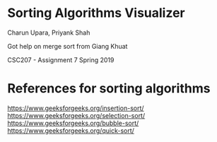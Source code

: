 # Sorting Algorithms Visualizer

Charun Upara, Priyank Shah

Got help on merge sort from Giang Khuat

CSC207 - Assignment 7
Spring 2019

# References for sorting algorithms

https://www.geeksforgeeks.org/insertion-sort/
https://www.geeksforgeeks.org/selection-sort/
https://www.geeksforgeeks.org/bubble-sort/
https://www.geeksforgeeks.org/quick-sort/
